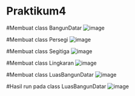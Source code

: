 # Praktikum4
#Membuat class BangunDatar
![image](https://user-images.githubusercontent.com/115912073/201271572-0fc696b1-80e0-4efc-9cbb-c9333f6bd322.png)

#Membuat class Persegi
![image](https://user-images.githubusercontent.com/115912073/201271844-212033c5-f765-4887-9a20-5f067df7e635.png)

#Membuat class Segitiga
![image](https://user-images.githubusercontent.com/115912073/201271913-1dfe00a0-1824-4aaf-a372-481768a42f3e.png)

#Membuat class Lingkaran
![image](https://user-images.githubusercontent.com/115912073/201271977-6bc6e440-3be9-41cb-be6d-2e289529e486.png)

#Membuat class LuasBangunDatar
![image](https://user-images.githubusercontent.com/115912073/201272038-096362d1-1f30-428a-a945-bc3e1dd822fc.png)

#Hasil run pada class LuasBangunDatar
![image](https://user-images.githubusercontent.com/115912073/201272408-a20be1d0-9c32-4eac-8ad8-40093a5acb6b.png)

